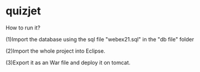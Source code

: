 # quizjet
How to run it?

(1)Import the database using the sql file "webex21.sql" in the "db file" folder

(2)Import the whole project into Eclipse. 

(3)Export it as an War file and deploy it on tomcat.
